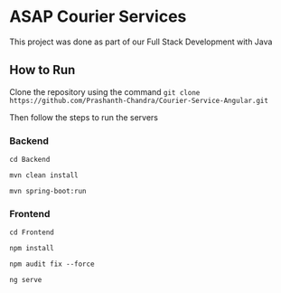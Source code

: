 # ASAP Courier Services

This project was done as part of our Full Stack Development with Java

## How to Run

Clone the repository using the command
```git clone https://github.com/Prashanth-Chandra/Courier-Service-Angular.git ```

Then follow the steps to run the servers

### Backend

```cd Backend```

```mvn clean install```

```mvn spring-boot:run```




### Frontend

```cd Frontend```

```npm install```

```npm audit fix --force```

```ng serve```